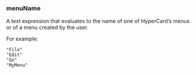 ### menuName

A text expression that evaluates to the name of one of HyperCard’s menus or of a menu created by the user. 

For example:

```
"File"
"Edit"
"Go"
"MyMenu"
```

